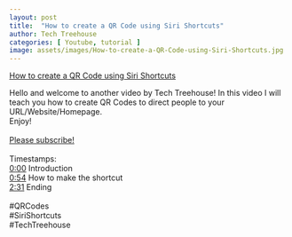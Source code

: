 ```yaml
---
layout: post
title:  "How to create a QR Code using Siri Shortcuts"
author: Tech Treehouse
categories: [ Youtube, tutorial ]
image: assets/images/How-to-create-a-QR-Code-using-Siri-Shortcuts.jpg
---
```


[How to create a QR Code using Siri Shortcuts](https://youtube.com/watch?v=2Hx15vq8RQM)

Hello and welcome to another video by Tech Treehouse! In this video I will teach you how to create QR Codes to direct people to your URL/Website/Homepage.<br>Enjoy!<br><br>[Please subscribe!](https://youtube.com/techtreehouse/?sub_confirmation=1)<br><br>Timestamps:<br>[0:00](https://youtube.com/watch?v=2Hx15vq8RQM&t=0) Introduction<br>[0:54](https://youtube.com/watch?v=2Hx15vq8RQM&t=54) How to make the shortcut<br>[2:31](https://youtube.com/watch?v=2Hx15vq8RQM&t=151) Ending<br><br>#QRCodes<br>#SiriShortcuts<br>#TechTreehouse
